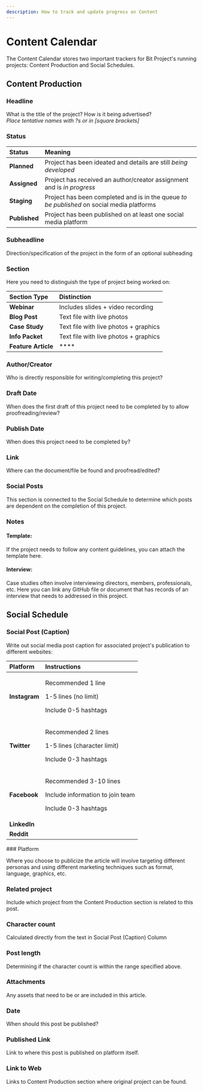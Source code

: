 ```yaml
---
description: How to track and update progress on Content
---
```


# Content Calendar

The Content Calendar stores two important trackers for Bit Project's running projects: Content Production and Social Schedules.

## Content Production

### Headline

What is the title of the project? How is it being advertised?  
_Place tentative names with ?s or in \[square brackets\]_

### Status

| Status | Meaning |
| :--- | :--- |
| **Planned** | Project has been ideated and details are still _being developed_ |
| **Assigned** | Project has received an author/creator assignment and is _in progress_ |
| **Staging** | Project has been completed and is in the queue _to be published_ on social media platforms |
| **Published** | Project has been published on at least one social media platform |

### Subheadline

Direction/specification of the project in the form of an optional subheading

### Section

Here you need to distinguish the type of project being worked on:

| Section Type | Distinction |
| :--- | :--- |
| **Webinar** | Includes slides + video recording |
| **Blog Post** | Text file with live photos |
| **Case Study** | Text file with live photos + graphics |
| **Info Packet** | Text file with live photos + graphics |
| **Feature Article** | \*\*\*\* |

### Author/Creator

Who is directly responsible for writing/completing this project?

### Draft Date

When does the first draft of this project need to be completed by to allow proofreading/review?

### Publish Date

When does this project need to be completed by?

### Link

Where can the document/file be found and proofread/edited?

### Social Posts

This section is connected to the Social Schedule to determine which posts are dependent on the completion of this project.

### Notes

#### Template:

If the project needs to follow any content guidelines, you can attach the template here.

#### Interview:

Case studies often involve interviewing directors, members, professionals, etc. Here you can link any GitHub file or document that has records of an interview that needs to addressed in this project.

## Social Schedule

### Social Post \(Caption\)

Write out social media post caption for associated project's publication to different websites:

<table>
  <thead>
    <tr>
      <th style="text-align:left">Platform</th>
      <th style="text-align:left">Instructions</th>
    </tr>
  </thead>
  <tbody>
    <tr>
      <td style="text-align:left"><b>Instagram</b>
      </td>
      <td style="text-align:left">
        <p>Recommended 1 line</p>
        <p>1-5 lines (no limit)</p>
        <p>Include 0-5 hashtags</p>
      </td>
    </tr>
    <tr>
      <td style="text-align:left"><b>Twitter</b>
      </td>
      <td style="text-align:left">
        <p>Recommended 2 lines</p>
        <p>1-5 lines (character limit)</p>
        <p>Include 0-3 hashtags</p>
      </td>
    </tr>
    <tr>
      <td style="text-align:left"><b>Facebook</b>
      </td>
      <td style="text-align:left">
        <p>Recommended 3-10 lines</p>
        <p>Include information to join team</p>
        <p>Include 0-3 hashtags</p>
      </td>
    </tr>
    <tr>
      <td style="text-align:left"><b>LinkedIn</b>
      </td>
      <td style="text-align:left"></td>
    </tr>
    <tr>
      <td style="text-align:left"><b>Reddit</b>
      </td>
      <td style="text-align:left"></td>
    </tr>
  </tbody>
</table>### Platform

Where you choose to publicize the article will involve targeting different personas and using different marketing techniques such as format, language, graphics, etc.

### Related project

Include which project from the Content Production section is related to this post.

### Character count

Calculated directly from the text in Social Post \(Caption\) Column

### Post length

Determining if the character count is within the range specified above.

### Attachments

Any assets that need to be or are included in this article.

### Date

When should this post be published?

### Published Link

Link to where this post is published on platform itself.

### Link to Web

Links to Content Production section where original project can be found. 

